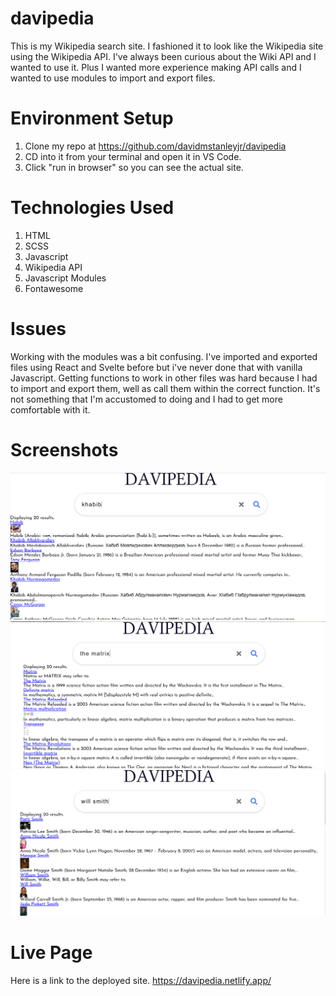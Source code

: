 # davipedia

This is my Wikipedia search site. I fashioned it to look like the Wikipedia site using the Wikipedia API. I've always been curious about the Wiki API and I wanted to use it. Plus I wanted more experience making API calls and I wanted to use modules to import and export files.

# Environment Setup

1. Clone my repo at https://github.com/davidmstanleyjr/davipedia
2. CD into it from your terminal and open it in VS Code.
3. Click "run in browser" so you can see the actual site.

# Technologies Used

1. HTML
2. SCSS
3. Javascript
4. Wikipedia API
5. Javascript Modules
6. Fontawesome

# Issues

Working with the modules was a bit confusing. I've imported and exported files using React and Svelte before but i've never done that with vanilla Javascript. Getting functions to work in other files was hard because I had to import and export them, well as call them within the correct function. It's not something that I'm accustomed to doing and I had to get more comfortable with it.

# Screenshots

![Screenshot 1](images/snip1.PNG)
![Screenshot 2](images/snip2.PNG)
![Screenshot 3](images/snip3.PNG)

# Live Page

Here is a link to the deployed site.
https://davipedia.netlify.app/
